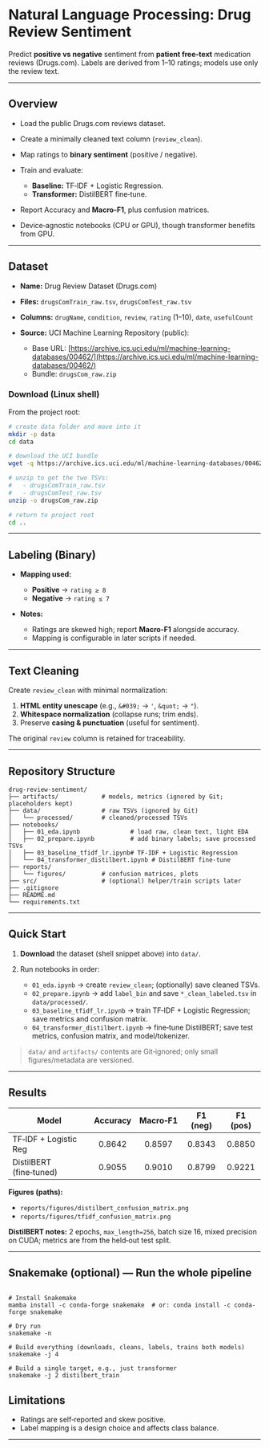 
# Natural Language Processing: Drug Review Sentiment 

Predict **positive vs negative** sentiment from **patient free‑text** medication reviews (Drugs.com). Labels are derived from 1–10 ratings; models use only the review text.

---

## Overview

* Load the public Drugs.com reviews dataset.
* Create a minimally cleaned text column (`review_clean`).
* Map ratings to **binary sentiment** (positive / negative).
* Train and evaluate:

  * **Baseline:** TF‑IDF + Logistic Regression.
  * **Transformer:** DistilBERT fine‑tune.
* Report Accuracy and **Macro‑F1**, plus confusion matrices.
* Device‑agnostic notebooks (CPU or GPU), though transformer benefits from GPU.

---

## Dataset

* **Name:** Drug Review Dataset (Drugs.com)
* **Files:** `drugsComTrain_raw.tsv`, `drugsComTest_raw.tsv`
* **Columns:** `drugName`, `condition`, `review`, `rating` (1–10), `date`, `usefulCount`
* **Source:** UCI Machine Learning Repository (public):

  * Base URL: [https://archive.ics.uci.edu/ml/machine-learning-databases/00462/](https://archive.ics.uci.edu/ml/machine-learning-databases/00462/)
  * Bundle: `drugsCom_raw.zip`

### Download (Linux shell)

From the project root:

```bash
# create data folder and move into it
mkdir -p data
cd data

# download the UCI bundle
wget -q https://archive.ics.uci.edu/ml/machine-learning-databases/00462/drugsCom_raw.zip -O drugsCom_raw.zip

# unzip to get the two TSVs:
#   - drugsComTrain_raw.tsv
#   - drugsComTest_raw.tsv
unzip -o drugsCom_raw.zip

# return to project root
cd ..
```

---

## Labeling (Binary)

* **Mapping used:**

  * **Positive** → `rating ≥ 8`
  * **Negative** → `rating ≤ 7`
* **Notes:**

  * Ratings are skewed high; report **Macro‑F1** alongside accuracy.
  * Mapping is configurable in later scripts if needed.

---

## Text Cleaning

Create `review_clean` with minimal normalization:

1. **HTML entity unescape** (e.g., `&#039;` → `'`, `&quot;` → `"`).
2. **Whitespace normalization** (collapse runs; trim ends).
3. Preserve **casing & punctuation** (useful for sentiment).

The original `review` column is retained for traceability.

---

## Repository Structure

```
drug-review-sentiment/
├── artifacts/            # models, metrics (ignored by Git; placeholders kept)
├── data/                 # raw TSVs (ignored by Git)
│   └── processed/        # cleaned/processed TSVs
├── notebooks/
│   ├── 01_eda.ipynb              # load raw, clean text, light EDA
│   ├── 02_prepare.ipynb          # add binary labels; save processed TSVs
│   ├── 03_baseline_tfidf_lr.ipynb# TF‑IDF + Logistic Regression
│   └── 04_transformer_distilbert.ipynb # DistilBERT fine‑tune
├── reports/
│   └── figures/          # confusion matrices, plots
├── src/                  # (optional) helper/train scripts later
├── .gitignore
├── README.md
└── requirements.txt
```

---

## Quick Start

1. **Download** the dataset (shell snippet above) into `data/`.
2. Run notebooks in order:

   * `01_eda.ipynb` → create `review_clean`; (optionally) save cleaned TSVs.
   * `02_prepare.ipynb` → add `label_bin` and save `*_clean_labeled.tsv` in `data/processed/`.
   * `03_baseline_tfidf_lr.ipynb` → train TF‑IDF + Logistic Regression; save metrics and confusion matrix.
   * `04_transformer_distilbert.ipynb` → fine‑tune DistilBERT; save test metrics, confusion matrix, and model/tokenizer.

> `data/` and `artifacts/` contents are Git‑ignored; only small figures/metadata are versioned.

---

## Results

| Model                   | Accuracy | Macro‑F1 | F1 (neg) | F1 (pos) |
| ----------------------- | :------: | :------: | :------: | :------: |
| TF‑IDF + Logistic Reg   |  0.8642  |  0.8597  |  0.8343  |  0.8850  |
| DistilBERT (fine‑tuned) |  0.9055  |  0.9010  |  0.8799  |  0.9221  |

**Figures (paths):**

* `reports/figures/distilbert_confusion_matrix.png`
* `reports/figures/tfidf_confusion_matrix.png`

**DistilBERT notes:** 2 epochs, `max_length=256`, batch size 16, mixed precision on CUDA; metrics are from the held‑out test split.

---



## Snakemake (optional) — Run the whole pipeline
```

# Install Snakemake 
mamba install -c conda-forge snakemake  # or: conda install -c conda-forge snakemake

# Dry run 
snakemake -n

# Build everything (downloads, cleans, labels, trains both models)
snakemake -j 4

# Build a single target, e.g., just transformer
snakemake -j 2 distilbert_train
```

## Limitations

* Ratings are self‑reported and skew positive.
* Label mapping is a design choice and affects class balance.

---






